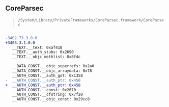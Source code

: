 ## CoreParsec

> `/System/Library/PrivateFrameworks/CoreParsec.framework/CoreParsec`

```diff

-3402.73.3.0.0
+3403.3.1.0.0
   __TEXT.__text: 0xaf410
   __TEXT.__auth_stubs: 0x2690
   __TEXT.__objc_methlist: 0x8f4c

   __DATA_CONST.__objc_superrefs: 0x2a0
   __DATA_CONST.__objc_arraydata: 0x78
   __AUTH_CONST.__auth_got: 0x1358
-  __AUTH_CONST.__auth_ptr: 0x450
+  __AUTH_CONST.__auth_ptr: 0x458
   __AUTH_CONST.__const: 0x2670
   __AUTH_CONST.__cfstring: 0x7f20
   __AUTH_CONST.__objc_const: 0x29cc8

```
